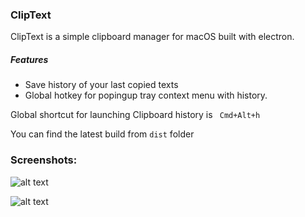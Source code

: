 ### ClipText
ClipText is a simple clipboard manager for macOS built with electron.
##### Features
* Save history of your last copied texts
* Global hotkey for popingup tray context menu with history.

Global shortcut for launching Clipboard history is ``` Cmd+Alt+h```

You can find the latest build from ```dist``` folder

### Screenshots:
![alt text][tray]

[tray]: https://image.ibb.co/ey2Qk5/Screen_Shot_2017_06_24_at_7_02_41_PM.png "Tray menu"
![alt text][tray1]

[tray1]: https://image.ibb.co/dqeMA5/Screen_Shot_2017_06_26_at_7_54_26_PM.png "Tray menu"
